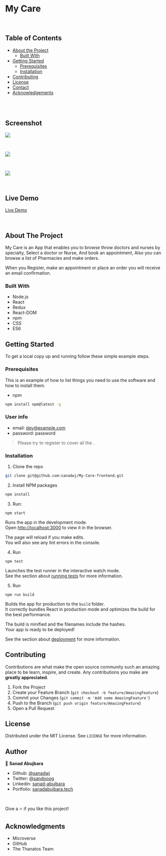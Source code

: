 # My Care

<!-- PROJECT LOGO -->
<br />
<p align="center">

[comment]: <> ( <a href="#">)

[comment]: <> ( <img src="./src/assets/dim.png" alt="Logo" width="80" height="80">)

[comment]: <> ( </a>)

[comment]: <> (<h3 align="center">Platform Game JS Capstone</h3>)

[comment]: <> (<h2 align="center">Diamond Collector</h2>)

<!-- TABLE OF CONTENTS -->

## Table of Contents

- [About the Project](#about-the-project)
  - [Built With](#built-with)
- [Getting Started](#getting-started)
  - [Prerequisites](#prerequisites)
  - [Installation](#installation)
- [Contributing](#contributing)
- [License](#license)
- [Contact](#contact)
- [Acknowledgements](#acknowledgements)

<br>

[comment]: <> (![]&#40;./src/assets/diamond-collector.gif&#41;)

<br>

## Screenshot

![](/src/style/assets/homepage.png)

<br>

![](/src/style/assets/docotrs.png)

<br>

![](/src/style/assets/appointments.png)

<br>

## Live Demo

[Live Demo](https://enigmatic-waters-74440.herokuapp.com)

<br>

<!-- ABOUT THE PROJECT -->

## About The Project

My Care is an App that enables you to browse throw doctors and nurses by specialty, Select a doctor or Nurse, And book an appointment, Also you can browse a list of Pharmacies and make orders.

When you Register, make an appointment or place an order you will receive an email confirmation.

### Built With

- Node.js
- React
- Redux
- React-DOM
- npm
- CSS
- ES6

<!-- GETTING STARTED -->

## Getting Started

To get a local copy up and running follow these simple example steps.

### Prerequisites

This is an example of how to list things you need to use the software and how to install them.

- npm

```sh
npm install npm@latest -g
```

### User info

- email: dev@example.com
- password: password

> Please try to register to cover all the .

### Installation

1. Clone the repo

```sh
git clone git@github.com:sanadwj/My-Care-frontend.git
```

2. Install NPM packages

```sh
npm install
```

3. Run:

```
npm start
```

Runs the app in the development mode.\
Open [http://localhost:3000](http://localhost:3000) to view it in the browser.

The page will reload if you make edits.\
You will also see any lint errors in the console.

4. Run

```
npm test
```

Launches the test runner in the interactive watch mode.\
See the section about [running tests](https://facebook.github.io/create-react-app/docs/running-tests) for more information.

5. Run

```
npm run build
```

Builds the app for production to the `build` folder.\
It correctly bundles React in production mode and optimizes the build for the best performance.

The build is minified and the filenames include the hashes.\
Your app is ready to be deployed!

See the section about [deployment](https://facebook.github.io/create-react-app/docs/deployment) for more information.

<!-- CONTRIBUTING -->

## Contributing

Contributions are what make the open source community such an amazing place to be learn, inspire, and create. Any contributions you make are **greatly appreciated**.

1. Fork the Project
2. Create your Feature Branch (`git checkout -b feature/AmazingFeature`)
3. Commit your Changes (`git commit -m 'Add some AmazingFeature'`)
4. Push to the Branch (`git push origin feature/AmazingFeature`)
5. Open a Pull Request

<!-- LICENSE -->

## License

Distributed under the MIT License. See `LICENSE` for more information.

<!-- CONTACT -->

## Author

👤 **Sanad Abujbara**

- Github: [@sanadwj](https://github.com/sanadwj)
- Twitter: [@sandooog](https://twitter.com/sandooog)
- Linkedin: [sanad-abujbara](https://linkedin.com/in/sanad-abujbara)
- Portfolio: [sanadabujbara.tech](https://sanadabujbara.tech)

<br>

<!-- ACKNOWLEDGEMENTS -->

Give a ⭐️ if you like this project!

## Acknowledgments

- Microverse
- GitHub
- The Thanatos Team
